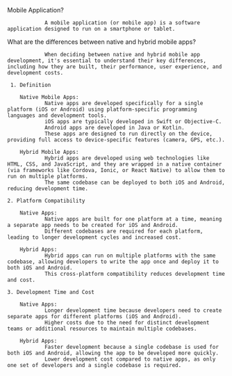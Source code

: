 Mobile Application?

                A mobile application (or mobile app) is a software application designed to run on a smartphone or tablet. 

What are the differences between native and hybrid mobile apps?

                When deciding between native and hybrid mobile app development, it's essential to understand their key differences, including how they are built, their performance, user experience, and development costs.

     1. Definition
      
        Native Mobile Apps:
                Native apps are developed specifically for a single platform (iOS or Android) using platform-specific programming languages and development tools.
                iOS apps are typically developed in Swift or Objective-C.
                Android apps are developed in Java or Kotlin.
                These apps are designed to run directly on the device, providing full access to device-specific features (camera, GPS, etc.).

        Hybrid Mobile Apps:
                Hybrid apps are developed using web technologies like HTML, CSS, and JavaScript, and they are wrapped in a native container (via frameworks like Cordova, Ionic, or React Native) to allow them to run on multiple platforms.
                The same codebase can be deployed to both iOS and Android, reducing development time.

    2. Platform Compatibility

        Native Apps:
                Native apps are built for one platform at a time, meaning a separate app needs to be created for iOS and Android.
                Different codebases are required for each platform, leading to longer development cycles and increased cost.

        Hybrid Apps:
                Hybrid apps can run on multiple platforms with the same codebase, allowing developers to write the app once and deploy it to both iOS and Android.
                This cross-platform compatibility reduces development time and cost.

    3. Development Time and Cost

        Native Apps:
                Longer development time because developers need to create separate apps for different platforms (iOS and Android).
                Higher costs due to the need for distinct development teams or additional resources to maintain multiple codebases.

        Hybrid Apps:
                Faster development because a single codebase is used for both iOS and Android, allowing the app to be developed more quickly.
                Lower development cost compared to native apps, as only one set of developers and a single codebase is required.